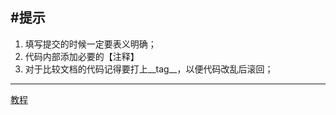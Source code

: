 #提示
---------------------------------------

1. 填写提交的时候一定要表义明确；
2. 代码内部添加必要的【注释】
3. 对于比较文档的代码记得要打上__tag__，以便代码改乱后滚回；

-------------------------------------------
[教程](./教程.md)
